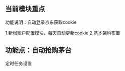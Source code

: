 当前模块重点
---------------

功能说明：自动登录京东获取cookie

1.新增账户配置模块，每天自动更新cookie
2.基本架构布置



功能点：自动抢购茅台
----------------------
定时任务设置
